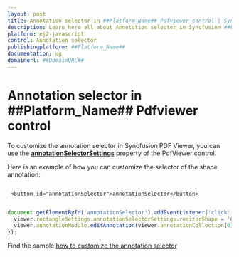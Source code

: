 ```yaml
---
layout: post
title: Annotation selector in ##Platform_Name## Pdfviewer control | Syncfusion
description: Learn here all about Annotation selector in Syncfusion ##Platform_Name## Pdfviewer control of Syncfusion Essential JS 2 and more.
platform: ej2-javascript
control: Annotation selector 
publishingplatform: ##Platform_Name##
documentation: ug
domainurl: ##DomainURL##
---
```


# Annotation selector in ##Platform_Name## Pdfviewer control

To customize the annotation selector in Syncfusion PDF Viewer, you can use the [**annotationSelectorSettings**](https://helpej2.syncfusion.com/documentation/api/pdfviewer/#annotationselectorsettings) property of the PdfViewer control.

Here is an example of how you can customize the selector of the shape annotation:

```

 <button id="annotationSelector">annotationSelector</button>

```

```javascript

document.getElementById('annotationSelector').addEventListener('click', () => {
  viewer.rectangleSettings.annotationSelectorSettings.resizerShape = 'Circle';
  viewer.annotationModule.editAnnotation(viewer.annotationCollection[0]);
});

```

Find the sample [how to customize the annotation selector](https://stackblitz.com/edit/js-5p3ae6?file=index.js)